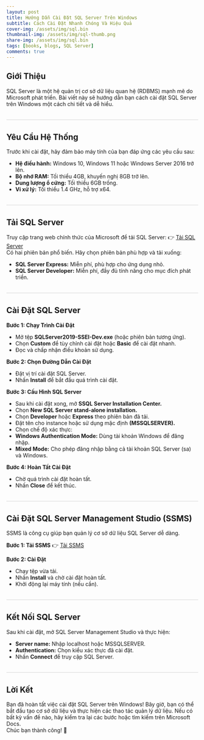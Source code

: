 ```yaml
---
layout: post
title: Hướng Dẫn Cài Đặt SQL Server Trên Windows
subtitle: Cách Cài Đặt Nhanh Chóng Và Hiệu Quả
cover-img: /assets/img/sql.bin
thumbnail-img: /assets/img/sql-thumb.png
share-img: /assets/img/sql.bin
tags: [books, blogs, SQL Server]
comments: true
---
```


## Giới Thiệu
<span>SQL Server là một hệ quản trị cơ sở dữ liệu quan hệ (RDBMS) mạnh mẽ do Microsoft phát triển. Bài viết này sẽ hướng dẫn bạn cách cài đặt SQL Server trên Windows một cách chi tiết và dễ hiểu.</span>

<div style="border: 1px solid #e6e6e6; margin:32px 0"></div>

## Yêu Cầu Hệ Thống 
Trước khi cài đặt, hãy đảm bảo máy tính của bạn đáp ứng các yêu cầu sau:  
* **Hệ điều hành:** Windows 10, Windows 11 hoặc Windows Server 2016 trở lên.
* **Bộ nhớ RAM:** Tối thiểu 4GB, khuyến nghị 8GB trở lên.  
* **Dung lượng ổ cứng:** Tối thiểu 6GB trống.
* **Vi xử lý:** Tối thiểu 1.4 GHz, hỗ trợ x64.  
<div style="border: 1px solid #e6e6e6; margin:32px 0"></div>

## Tải SQL Server
Truy cập trang web chính thức của Microsoft để tải SQL Server: 👉 [Tải SQL Server](https://www.microsoft.com/en-us/sql-server/sql-server-downloads)   
Có hai phiên bản phổ biến. Hãy chọn phiên bản phù hợp và tải xuống:  
* **SQL Server Express:** Miễn phí, phù hợp cho ứng dụng nhỏ.  
* **SQL Server Developer:** Miễn phí, đầy đủ tính năng cho mục đích phát triển.  

<div style="border: 1px solid #e6e6e6; margin:32px 0"></div>

## Cài Đặt SQL Server  
**Bước 1: Chạy Trình Cài Đặt**
* Mở tệp **SQLServer2019-SSEI-Dev.exe** (hoặc phiên bản tương ứng).  
* Chọn **Custom** để tùy chỉnh cài đặt hoặc **Basic** để cài đặt nhanh.
* Đọc và chấp nhận điều khoản sử dụng.  
    
**Bước 2: Chọn Đường Dẫn Cài Đặt**   
* Đặt vị trí cài đặt SQL Server.  
* Nhấn **Install** để bắt đầu quá trình cài đặt.

**Bước 3: Cấu Hình SQL Server**
* Sau khi cài đặt xong, mở **SSQL Server Installation Center.** 
* Chọn **New SQL Server stand-alone installation.**
* Chọn **Developer** hoặc **Express** theo phiên bản đã tải.
* Đặt tên cho instance hoặc sử dụng mặc định **(MSSQLSERVER).**
* Chọn chế độ xác thực:
* **Windows Authentication Mode:** Dùng tài khoản Windows để đăng nhập.
* **Mixed Mode:** Cho phép đăng nhập bằng cả tài khoản SQL Server (sa) và Windows.
    
**Bước 4: Hoàn Tất Cài Đặt**  
* Chờ quá trình cài đặt hoàn tất.  
* Nhấn **Close** để kết thúc.

<div style="border: 1px solid #e6e6e6; margin:32px 0"></div>

## Cài Đặt SQL Server Management Studio (SSMS) 
SSMS là công cụ giúp bạn quản lý cơ sở dữ liệu SQL Server dễ dàng.  
  
**Bước 1: Tải SSMS** 👉 [Tải SSMS](https://aka.ms/ssmsfullsetup)   

**Bước 2: Cài Đặt**  
* Chạy tệp vừa tải.  
* Nhấn **Install** và chờ cài đặt hoàn tất.
* Khởi động lại máy tính (nếu cần).

<div style="border: 1px solid #e6e6e6; margin:32px 0"></div>

## Kết Nối SQL Server 
Sau khi cài đặt, mở SQL Server Management Studio và thực hiện:  
* **Server name:** Nhập localhost hoặc MSSQLSERVER.
* **Authentication:** Chọn kiểu xác thực đã cài đặt.
* Nhấn **Connect** để truy cập SQL Server.

<div style="border: 1px solid #e6e6e6; margin:32px 0"></div>

## Lời Kết 
Bạn đã hoàn tất việc cài đặt SQL Server trên Windows! Bây giờ, bạn có thể bắt đầu tạo cơ sở dữ liệu và thực hiện các thao tác quản lý dữ liệu. Nếu có bất kỳ vấn đề nào, hãy kiểm tra lại các bước hoặc tìm kiếm trên Microsoft Docs.  
Chúc bạn thành công! 🚀